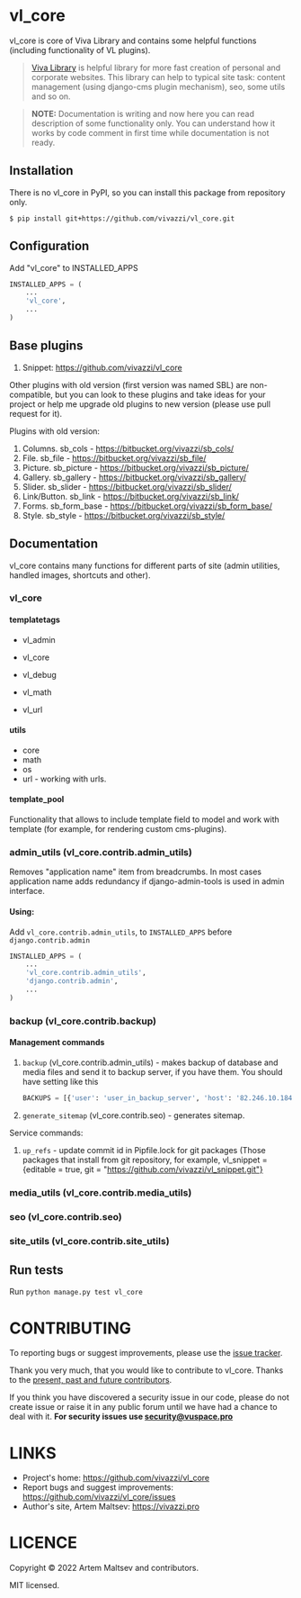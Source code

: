 # vl_core

vl_core is core of Viva Library and contains some helpful functions (including functionality of VL plugins).

> [Viva Library](https://vits.pro/dev/) is helpful library for more fast creation of personal and corporate websites. This library
> can help to typical site task: content management (using django-cms plugin mechanism), seo, some utils and so on.

> **NOTE:** Documentation is writing and now here you can read description of some functionality only. 
> You can understand how it works by code comment in first time while documentation is not ready.


## Installation

There is no vl_core in PyPI, so you can install this package from repository only.

```shell
$ pip install git+https://github.com/vivazzi/vl_core.git
```

## Configuration

Add "vl_core" to INSTALLED_APPS

```python
INSTALLED_APPS = (
    ...
    'vl_core',
    ...
)
```


## Base plugins

1. Snippet: https://github.com/vivazzi/vl_core

Other plugins with old version (first version was named SBL) are non-compatible, but you can look to these plugins
and take ideas for your project or help me upgrade old plugins to new version (please use pull request for it).

Plugins with old version:

1. Columns. sb_cols - https://bitbucket.org/vivazzi/sb_cols/
2. File. sb_file - https://bitbucket.org/vivazzi/sb_file/
3. Picture. sb_picture - https://bitbucket.org/vivazzi/sb_picture/
4. Gallery. sb_gallery - https://bitbucket.org/vivazzi/sb_gallery/
5. Slider. sb_slider - https://bitbucket.org/vivazzi/sb_slider/
6. Link/Button. sb_link - https://bitbucket.org/vivazzi/sb_link/
7. Forms. sb_form_base - https://bitbucket.org/vivazzi/sb_form_base/
8. Style. sb_style - https://bitbucket.org/vivazzi/sb_style/

## Documentation

vl_core contains many functions for different parts of site (admin utilities, handled images, shortcuts and other).

### vl_core

#### templatetags

- vl_admin

- vl_core

- vl_debug

- vl_math

- vl_url


#### utils

- core
- math
- os
- url - working with urls.


#### template_pool

Functionality that allows to include template field to model and work with template (for example, for rendering custom cms-plugins).


### admin_utils (vl_core.contrib.admin_utils)
Removes "application name" item from breadcrumbs. In most cases application name adds redundancy if django-admin-tools is used in admin interface.

#### Using:

Add `vl_core.contrib.admin_utils`, to `INSTALLED_APPS` before `django.contrib.admin`

```python
INSTALLED_APPS = (
    ...
    'vl_core.contrib.admin_utils',
    'django.contrib.admin',
    ...
)
```


### backup (vl_core.contrib.backup)

#### Management commands

1. `backup` (vl_core.contrib.admin_utils) - makes backup of database and media files and send it to backup server, if you have them. 
You should have setting like this

   ```python
   BACKUPS = [{'user': 'user_in_backup_server', 'host': '82.246.10.184'}, ...]
   ```

2. `generate_sitemap` (vl_core.contrib.seo) - generates sitemap.

Service commands:

1. `up_refs` - update commit id in Pipfile.lock for git packages (Those packages that install from git repository,
   for example, vl_snippet = {editable = true, git = "https://github.com/vivazzi/vl_snippet.git"}



### media_utils (vl_core.contrib.media_utils)

### seo (vl_core.contrib.seo)

### site_utils (vl_core.contrib.site_utils)


## Run tests

Run `python manage.py test vl_core`


# CONTRIBUTING

To reporting bugs or suggest improvements, please use the [issue tracker](https://github.com/vivazzi/vl_core/issues).

Thank you very much, that you would like to contribute to vl_core. Thanks to the [present, past and future contributors](https://github.com/vivazzi/vl_core/contributors).

If you think you have discovered a security issue in our code, please do not create issue or raise it in any public forum until we have had a chance to deal with it.
**For security issues use security@vuspace.pro**


# LINKS

- Project's home: https://github.com/vivazzi/vl_core
- Report bugs and suggest improvements: https://github.com/vivazzi/vl_core/issues
- Author's site, Artem Maltsev: https://vivazzi.pro

# LICENCE

Copyright © 2022 Artem Maltsev and contributors.

MIT licensed.
